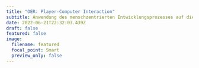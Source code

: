 ```yaml
---
title: "OER: Player-Computer Interaction"
subtitle: Anwendung des menschzentrierten Entwicklungsprozesses auf die Lehre
date: 2022-06-21T22:32:03.439Z
draft: false
featured: false
image:
  filename: featured
  focal_point: Smart
  preview_only: false
---
```

